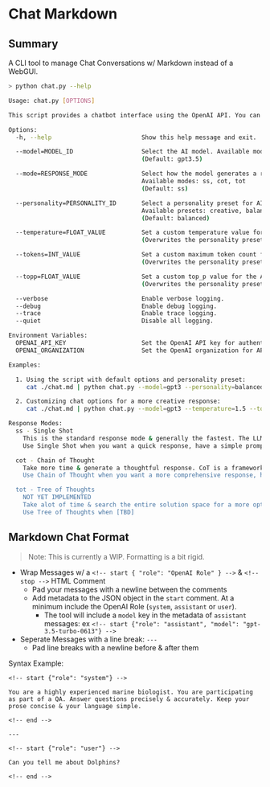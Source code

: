 # Chat Markdown

## Summary

A CLI tool to manage Chat Conversations w/ Markdown instead of a WebGUI.

```bash
> python chat.py --help

Usage: chat.py [OPTIONS]

This script provides a chatbot interface using the OpenAI API. You can select different models and modify chat options for customized responses. The chatbot will read from stdin and write to stdout. Useful for chaining prompts.

Options:
  -h, --help                         Show this help message and exit.

  --model=MODEL_ID                   Select the AI model. Available models: gp4, gpt3.5
                                     (Default: gpt3.5)

  --mode=RESPONSE_MODE               Select how the model generates a response.
                                     Available modes: ss, cot, tot
                                     (Default: ss)

  --personality=PERSONALITY_ID       Select a personality preset for AI chat responses.
                                     Available presets: creative, balanced, reserved.
                                     (Default: balanced)

  --temperature=FLOAT_VALUE          Set a custom temperature value for the AI chat responses.
                                     (Overwrites the personality preset temperature value.)

  --tokens=INT_VALUE                 Set a custom maximum token count for the AI chat responses.
                                     (Overwrites the personality preset token value.)

  --topp=FLOAT_VALUE                 Set a custom top_p value for the AI chat responses.
                                     (Overwrites the personality preset top_p value.)

  --verbose                          Enable verbose logging.
  --debug                            Enable debug logging.
  --trace                            Enable trace logging.
  --quiet                            Disable all logging.

Environment Variables:
  OPENAI_API_KEY                     Set the OpenAI API key for authentication.
  OPENAI_ORGANIZATION                Set the OpenAI organization for API access.

Examples:

  1. Using the script with default options and personality preset:
     cat ./chat.md | python chat.py --model=gpt3 --personality=balanced > ./completed_chat.md

  2. Customizing chat options for a more creative response:
     cat ./chat.md | python chat.py --model=gpt3 --temperature=1.5 --topp=0.9 --tokens=4096 > ./completed_chat.md

Response Modes:
  ss - Single Shot
    This is the standard response mode & generally the fastest. The LLM will generate a single, direct response to the input.
    Use Single Shot when you want a quick response, have a simple prompt or are exploring a topic or thought process.

  cot - Chain of Thought
    Take more time & generate a thoughtful response. CoT is a framework that enhances an LLM's problem-solving capabilities by employing an ordered sequence of reasoning steps that collectively lead to a (more) comprehensive solution. For more information see https://arxiv.org/pdf/2201.11903.pdf
    Use Chain of Thought when you want a more comprehensive response, have a complex prompt or have a problem statement that is well defined, well scoped & has concrete actionables/questions. CoT is best applied after narrowing down the scope using Single Shot.

  tot - Tree of Thoughts
    NOT YET IMPLEMENTED
    Take alot of time & search the entire solution space for a more optimal response. [ADD MORE DESCRIPTION HERE]
    Use Tree of Thoughts when [TBD]
```

## Markdown Chat Format

> Note: This is currently a WIP. Formatting is a bit rigid.

- Wrap Messages w/ a `<!-- start { "role": "OpenAI Role" } -->` & `<!-- stop -->` HTML Comment
  - Pad your messages with a newline between the comments
  - Add metadata to the JSON object in the `start` comment. At a minimum include the OpenAI Role (`system`, `assistant` or `user`).
    - The tool will include a `model` key in the metadata of `assistant` messages: ex `<!-- start {"role": "assistant", "model": "gpt-3.5-turbo-0613"} -->`
- Seperate Messages with a line break: `---`
  - Pad line breaks with a newline before & after them

Syntax Example:
```text
<!-- start {"role": "system"} -->

You are a highly experienced marine biologist. You are participating as part of a QA. Answer questions precisely & accurately. Keep your prose concise & your language simple.

<!-- end -->

---

<!-- start {"role": "user"} -->

Can you tell me about Dolphins?

<!-- end -->
```